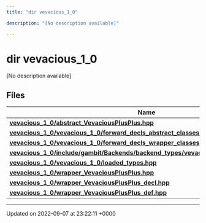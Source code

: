 ```yaml
---
title: "dir vevacious_1_0"

description: "[No description available]"

---
```


# dir vevacious_1_0

[No description available]

## Files

| Name           |
| -------------- |
| **[vevacious_1_0/abstract_VevaciousPlusPlus.hpp](/documentation/code/files/abstract__vevaciousplusplus_8hpp/#file-abstract-vevaciousplusplushpp)**  |
| **[vevacious_1_0/vevacious_1_0/forward_decls_abstract_classes.hpp](/documentation/code/files/vevacious__1__0_2forward__decls__abstract__classes_8hpp/#file-vevacious-1-0forward-decls-abstract-classeshpp)**  |
| **[vevacious_1_0/vevacious_1_0/forward_decls_wrapper_classes.hpp](/documentation/code/files/vevacious__1__0_2forward__decls__wrapper__classes_8hpp/#file-vevacious-1-0forward-decls-wrapper-classeshpp)**  |
| **[vevacious_1_0/include/gambit/Backends/backend_types/vevacious_1_0/identification.hpp](/documentation/code/files/include_2gambit_2backends_2backend__types_2vevacious__1__0_2identification_8hpp/#file-includegambitbackendsbackend-typesvevacious-1-0identificationhpp)**  |
| **[vevacious_1_0/vevacious_1_0/loaded_types.hpp](/documentation/code/files/vevacious__1__0_2loaded__types_8hpp/#file-vevacious-1-0loaded-typeshpp)**  |
| **[vevacious_1_0/wrapper_VevaciousPlusPlus.hpp](/documentation/code/files/wrapper__vevaciousplusplus_8hpp/#file-wrapper-vevaciousplusplushpp)**  |
| **[vevacious_1_0/wrapper_VevaciousPlusPlus_decl.hpp](/documentation/code/files/wrapper__vevaciousplusplus__decl_8hpp/#file-wrapper-vevaciousplusplus-declhpp)**  |
| **[vevacious_1_0/wrapper_VevaciousPlusPlus_def.hpp](/documentation/code/files/wrapper__vevaciousplusplus__def_8hpp/#file-wrapper-vevaciousplusplus-defhpp)**  |






-------------------------------

Updated on 2022-09-07 at 23:22:11 +0000
